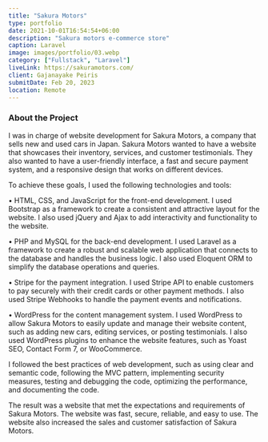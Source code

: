 ```yaml
---
title: "Sakura Motors"
type: portfolio
date: 2021-10-01T16:54:54+06:00
description: "Sakura motors e-commerce store"
caption: Laravel
image: images/portfolio/03.webp
category: ["Fullstack", "Laravel"]
liveLink: https://sakuramotors.com/
client: Gajanayake Peiris
submitDate: Feb 20, 2023
location: Remote
---
```


### About the Project

I was in charge of website development for Sakura Motors, a company that sells new and used cars in Japan.
Sakura Motors wanted to have a website that showcases their inventory, services, and customer testimonials. They also wanted to have a user-friendly interface, a fast and secure payment system, and a responsive design that works on different devices.

To achieve these goals, I used the following technologies and tools:

• HTML, CSS, and JavaScript for the front-end development. I used Bootstrap as a framework to create a consistent and attractive layout for the website. I also used jQuery and Ajax to add interactivity and functionality to the website.

• PHP and MySQL for the back-end development. I used Laravel as a framework to create a robust and scalable web application that connects to the database and handles the business logic. I also used Eloquent ORM to simplify the database operations and queries.

• Stripe for the payment integration. I used Stripe API to enable customers to pay securely with their credit cards or other payment methods. I also used Stripe Webhooks to handle the payment events and notifications.

• WordPress for the content management system. I used WordPress to allow Sakura Motors to easily update and manage their website content, such as adding new cars, editing services, or posting testimonials. I also used WordPress plugins to enhance the website features, such as Yoast SEO, Contact Form 7, or WooCommerce.

I followed the best practices of web development, such as using clear and semantic code, following the MVC pattern, implementing security measures, testing and debugging the code, optimizing the performance, and documenting the code.

The result was a website that met the expectations and requirements of Sakura Motors. The website was fast, secure, reliable, and easy to use. The website also increased the sales and customer satisfaction of Sakura Motors.
